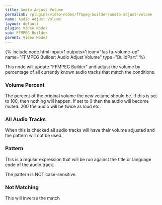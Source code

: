 ```yaml
---
title: Audio Adjust Volume
permalink: /plugins/video-nodes/ffmpeg-builder/audio-adjust-volume
name: Audio Adjust Volume
layout: default
plugin: Video Nodes
sub: FFMPEG Builder
parent: Video Nodes
---
```


{% include node.html input=1 outputs=1 icon="fas fa-volume-up" name="FFMPEG Builder: Audio Adjust Volume" type="BuildPart" %}

This node will update "FFMPEG Builder" and adjust the volume by percentage of all currently known audio tracks that match the conditions.

### Volume Percent
The percent of the original volume the new volume should be.  If this is set to 100, then nothing will happen.  If set to 0 then the audio will become muted.  200 the audio will be twice as loud etc.


### All Audio Tracks
When this is checked all audio tracks will have their volume adjusted and the pattern will not be used.

### Pattern
This is a regular expression that will be run against the title or language code of the audio track.

The pattern is NOT case-sensitive.

### Not Matching
This will inverse the match